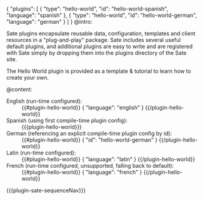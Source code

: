 {
    "plugins": [
        {
            "type": "hello-world",
            "id": "hello-world-spanish",
            "language": "spanish"
        },
        {
            "type": "hello-world",
            "id": "hello-world-german",
            "language": "german"
        }
    ]
}
@intro:

Sate plugins encapsulate reusable data, configuration, templates and client resources in a "plug-and-play" package. Sate includes several useful default plugins, and additional plugins are easy to write and are registered with Sate simply by dropping them into the plugins directory of the Sate site.

The Hello World plugin is provided as a template & tutorial to learn how to create your own.

@content:

<dl>
    <dt>English (run-time configured): </dt>
    <dd>
        {{#plugin-hello-world}}
        {
            "language": "english"
        }
        {{/plugin-hello-world}}
    </dd>
    <dt>Spanish (using first compile-time plugin config):</dt>
    <dd>
        {{{plugin-hello-world}}}
    </dd>
    <dt>German (referencing an explicit compile-time plugin config by id):</dt>
    <dd>
        {{#plugin-hello-world}}
        {
            "id": "hello-world-german"
        }
        {{/plugin-hello-world}}
    </dd>
    <dt>Latin (run-time configured):</dt>
    <dd>
        {{#plugin-hello-world}}
        {
            "language": "latin"
        }
        {{/plugin-hello-world}}
    </dd>
    <dt>French (run-time configured, unsupported, falling back to default):</dt>
    <dd>
        {{#plugin-hello-world}}
        {
            "language": "french"
        }
        {{/plugin-hello-world}}
    </dd>
</dl>
    
{{{plugin-sate-sequenceNav}}}

